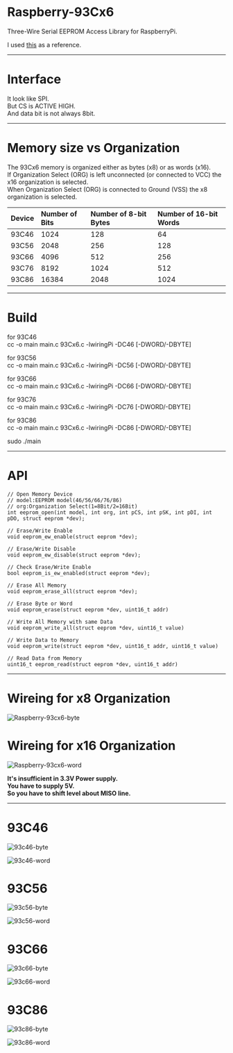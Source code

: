 # Raspberry-93Cx6

Three-Wire Serial EEPROM Access Library for RaspberryPi.   

I used [this](https://github.com/0xJoey/Arduino_93C46) as a reference.

---

# Interface

It look like SPI.   
But CS is ACTIVE HIGH.   
And data bit is not always 8bit.   

---

# Memory size vs Organization

The 93Cx6 memory is organized either as bytes (x8) or as words (x16).   
If Organization Select (ORG) is left unconnected (or connected to VCC) the x16 organization is selected.   
When Organization Select (ORG) is connected to Ground (VSS) the x8 organization is selected.    

|Device|Number of Bits|Number of 8-bit Bytes|Number of 16-bit Words|
|:---|:---|:---|:---|
|93C46|1024|128|64|
|93C56|2048|256|128|
|93C66|4096|512|256|
|93C76|8192|1024|512|
|93C86|16384|2048|1024|

---

# Build
for 93C46   
cc -o main main.c 93Cx6.c -lwiringPi -DC46 [-DWORD/-DBYTE]

for 93C56   
cc -o main main.c 93Cx6.c -lwiringPi -DC56 [-DWORD/-DBYTE]

for 93C66   
cc -o main main.c 93Cx6.c -lwiringPi -DC66 [-DWORD/-DBYTE]

for 93C76   
cc -o main main.c 93Cx6.c -lwiringPi -DC76 [-DWORD/-DBYTE]

for 93C86   
cc -o main main.c 93Cx6.c -lwiringPi -DC86 [-DWORD/-DBYTE]

sudo ./main


---

# API

```
// Open Memory Device
// model:EEPROM model(46/56/66/76/86)
// org:Organization Select(1=8Bit/2=16Bit)
int eeprom_open(int model, int org, int pCS, int pSK, int pDI, int pDO, struct eeprom *dev);

// Erase/Write Enable
void eeprom_ew_enable(struct eeprom *dev);

// Erase/Write Disable
void eeprom_ew_disable(struct eeprom *dev);

// Check Erase/Write Enable
bool eeprom_is_ew_enabled(struct eeprom *dev);

// Erase All Memory
void eeprom_erase_all(struct eeprom *dev);

// Erase Byte or Word
void eeprom_erase(struct eeprom *dev, uint16_t addr)

// Write All Memory with same Data
void eeprom_write_all(struct eeprom *dev, uint16_t value)

// Write Data to Memory
void eeprom_write(struct eeprom *dev, uint16_t addr, uint16_t value)

// Read Data from Memory
uint16_t eeprom_read(struct eeprom *dev, uint16_t addr)
```

---

# Wireing for x8 Organization
![Raspberry-93cx6-byte](https://user-images.githubusercontent.com/6020549/79814750-06d50180-83ba-11ea-891c-c604fa2e69aa.jpg)

# Wireing for x16 Organization
![Raspberry-93cx6-word](https://user-images.githubusercontent.com/6020549/79814843-308e2880-83ba-11ea-81c3-a4874460ef1d.jpg)

**It's insufficient in 3.3V Power supply.**   
**You have to supply 5V.**   
**So you have to shift level about MISO line.**   

---

# 93C46
![93c46-byte](https://user-images.githubusercontent.com/6020549/79822923-507b1780-83cd-11ea-8c69-e5ed2dfcc444.jpg)

![93c46-word](https://user-images.githubusercontent.com/6020549/79822955-67216e80-83cd-11ea-8c95-5962a9612bc3.jpg)

# 93C56
![93c56-byte](https://user-images.githubusercontent.com/6020549/79822962-6a1c5f00-83cd-11ea-902b-dc8e95b56de0.jpg)

![93c56-word](https://user-images.githubusercontent.com/6020549/79822965-6c7eb900-83cd-11ea-9c7b-294f9a30f2cb.jpg)

# 93C66
![93c66-byte](https://user-images.githubusercontent.com/6020549/79822968-6f79a980-83cd-11ea-915b-83649c084351.jpg)

![93c66-word](https://user-images.githubusercontent.com/6020549/79822975-72749a00-83cd-11ea-8d93-b8e34b0acac7.jpg)

# 93C86
![93c86-byte](https://user-images.githubusercontent.com/6020549/79822986-76a0b780-83cd-11ea-8963-88009dccdb8c.jpg)

![93c86-word](https://user-images.githubusercontent.com/6020549/79822989-799ba800-83cd-11ea-8e6d-02bad90bcdd4.jpg)
